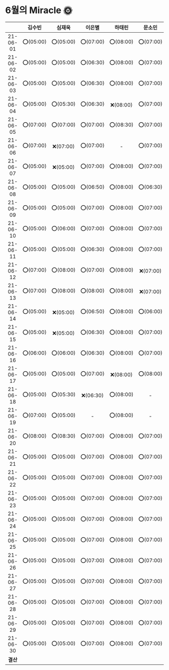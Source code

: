 # 6월의 Miracle 🌞

|          |  김수빈  |  심재욱  |  이은별  |  하태린  |  문소민  |  조혜윤  |  박미지  |
| :------: | :------: | :------: | :------: | :------: | :------: | :------: | :------: |
| 21-06-01 | ⭕(05:00) | ⭕(05:00) | ⭕(07:00) | ⭕(08:00) | ⭕(07:00) | ⭕(07:30) | ⭕(07:30) |
| 21-06-02 | ⭕(05:00) | ⭕(05:00) | ⭕(06:30) | ⭕(08:00) | ⭕(07:00) | ⭕(07:00) | ⭕(07:30) |
| 21-06-03 | ⭕(05:00) | ⭕(05:00) | ⭕(06:30) | ⭕(08:00) | ⭕(07:00) | ⭕(08:00) | ⭕(07:30) |
| 21-06-04 | ⭕(05:00) | ⭕(05:30) | ⭕(06:30) | ❌(08:00) | ⭕(07:00) | ❌(08:00) | ⭕(07:30) |
| 21-06-05 | ⭕(07:00) | ⭕(07:00) | ⭕(07:00) | ⭕(08:30) | ⭕(07:00) | ❌(08:00) | ⭕(07:30) |
| 21-06-06 | ⭕(07:00) | ❌(07:00) | ⭕(07:00) |    -     | ⭕(07:00) | ⭕(07:00) | ⭕(09:30) |
| 21-06-07 | ⭕(05:00) | ❌(05:00) | ⭕(07:00) | ⭕(08:00) | ⭕(07:00) | ⭕(07:00) | ⭕(07:30) |
| 21-06-08 | ⭕(05:00) | ⭕(05:00) | ⭕(06:50) | ⭕(08:00) | ⭕(06:30) | ⭕(07:00) | ⭕(07:30) |
| 21-06-09 | ⭕(05:00) | ⭕(05:00) | ⭕(07:00) | ⭕(08:00) | ⭕(07:00) | ⭕(07:30) | ⭕(07:30) |
| 21-06-10 | ⭕(05:00) | ⭕(06:00) | ⭕(07:00) | ⭕(08:00) | ⭕(07:00) | ⭕(07:30) | ⭕(07:30) |
| 21-06-11 | ⭕(05:00) | ⭕(05:00) | ⭕(06:30) | ⭕(08:00) | ⭕(07:00) | ⭕(06:00) |    -     |
| 21-06-12 | ⭕(07:00) | ⭕(08:00) | ⭕(07:00) | ⭕(08:00) | ❌(07:00) | ❌(07:30) | ⭕(09:00) |
| 21-06-13 | ⭕(07:00) | ⭕(08:00) | ⭕(08:00) | ⭕(08:00) | ❌(07:00) | ⭕(09:50) | ⭕(08:00) |
| 21-06-14 | ⭕(05:00) | ❌(05:00) | ⭕(06:50) | ⭕(08:00) | ⭕(06:00) | ⭕(06:00) | ⭕(07:30) |
| 21-06-15 | ⭕(05:00) | ❌(05:00) | ⭕(06:30) | ⭕(08:00) | ⭕(07:00) | ⭕(08:00) | ⭕(07:30) |
| 21-06-16 | ⭕(06:00) | ⭕(06:00) | ⭕(06:30) | ⭕(08:00) | ⭕(07:00) | ⭕(07:30) | ⭕(07:30) |
| 21-06-17 | ⭕(05:00) | ⭕(05:00) | ⭕(07:00) | ❌(08:00) | ⭕(08:00) | ⭕(08:00) | ⭕(07:30) |
| 21-06-18 | ⭕(05:00) | ⭕(05:30) | ❌(06:30) | ⭕(08:00) |    -     | ⭕(05:00) | ⭕(07:30) |
| 21-06-19 | ⭕(07:00) | ⭕(05:00) |    -     | ⭕(08:00) |    -     |    -     | ⭕(07:30) |
| 21-06-20 | ⭕(08:00) | ⭕(08:30) | ⭕(07:00) | ⭕(08:00) | ⭕(07:00) | ⭕(07:30) | ⭕(07:30) |
| 21-06-21 | ⭕(05:00) | ⭕(05:00) | ⭕(07:00) | ⭕(08:00) | ⭕(07:00) | ⭕(07:30) | ⭕(07:30) |
| 21-06-22 | ⭕(05:00) | ⭕(05:00) | ⭕(07:00) | ⭕(08:00) | ⭕(07:00) | ⭕(07:30) | ⭕(07:30) |
| 21-06-23 | ⭕(05:00) | ⭕(05:00) | ⭕(07:00) | ⭕(08:00) | ⭕(07:00) | ⭕(07:30) | ⭕(07:30) |
| 21-06-24 | ⭕(05:00) | ⭕(05:00) | ⭕(07:00) | ⭕(08:00) | ⭕(07:00) | ⭕(07:30) | ⭕(07:30) |
| 21-06-25 | ⭕(05:00) | ⭕(05:00) | ⭕(07:00) | ⭕(08:00) | ⭕(07:00) | ⭕(07:30) | ⭕(07:30) |
| 21-06-26 | ⭕(05:00) | ⭕(05:00) | ⭕(07:00) | ⭕(08:00) | ⭕(07:00) | ⭕(07:30) | ⭕(07:30) |
| 21-06-27 | ⭕(05:00) | ⭕(05:00) | ⭕(07:00) | ⭕(08:00) | ⭕(07:00) | ⭕(07:30) | ⭕(07:30) |
| 21-06-28 | ⭕(05:00) | ⭕(05:00) | ⭕(07:00) | ⭕(08:00) | ⭕(07:00) | ⭕(07:30) | ⭕(07:30) |
| 21-06-29 | ⭕(05:00) | ⭕(05:00) | ⭕(07:00) | ⭕(08:00) | ⭕(07:00) | ⭕(07:30) | ⭕(07:30) |
| 21-06-30 | ⭕(05:00) | ⭕(05:00) | ⭕(07:00) | ⭕(08:00) | ⭕(07:00) | ⭕(07:30) | ⭕(07:30) |
| **결산** |          |          |          |          |          |          |          |

